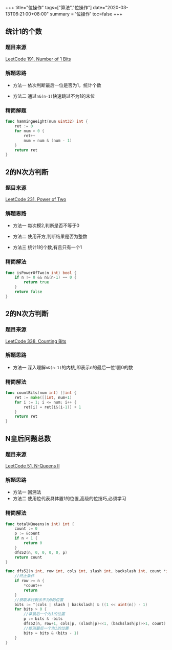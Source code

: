 +++
title="位操作"
tags=["算法","位操作"]
date="2020-03-13T06:21:00+08:00"
summary = '位操作'
toc=false
+++

统计1的个数
-----------

### 题目来源

[LeetCode 191. Number of 1 Bits](https://leetcode.com/problems/number-of-1-bits/)

### 解题思路

-	方法一 依次判断最后一位是否为1，统计个数

-	方法二 通过`n&(n-1)`快速跳过不为1的末位

### 精简解题

```go
func hammingWeight(num uint32) int {
	ret := 0
	for num > 0 {
		ret++
		num = num & (num - 1)
	}
	return ret
}
```

2的N次方判断
------------

### 题目来源

[LeetCode 231. Power of Two](https://leetcode.com/problems/power-of-two/)

### 解题思路

-	方法一 每次模2,判断是否不等于0

-	方法二 使用开方,判断结果是否为整数

-	方法三 统计1的个数,有且只有一个1

### 精简解法

```go
func isPowerOfTwo(n int) bool {
	if n != 0 && n&(n-1) == 0 {
		return true
	}
	return false
}
```

2的N次方判断
------------

### 题目来源

[LeetCode 338. Counting Bits](https://leetcode.com/problems/counting-bits/)

### 解题思路

-	方法一 深入理解`n&(n-1)`的内核,即表示n的最后一位1置0的数

### 精简解法

```go
func countBits(num int) []int {
	ret := make([]int, num+1)
	for i := 1; i <= num; i++ {
		ret[i] = ret[i&(i-1)] + 1
	}
	return ret
}
```

N皇后问题总数
-------------

### 题目来源

[LeetCode 51. N-Queens II](https://leetcode.com/problems/n-queens-ii/)

### 解题思路

-	方法一 回溯法
-	方法二 使用位代表具体置1的位置,高级的位技巧,必须学习

### 精简解法

```go
func totalNQueens(n int) int {
	count := 0
	p := &count
	if n < 1 {
		return 0
	}
	dfs52(n, 0, 0, 0, 0, p)
	return count
}

func dfs52(n int, row int, cols int, slash int, backslash int, count *int) {
	//终止条件
	if row >= n {
		*count++
		return
	}
	//获取本行剩余不为0的位置
	bits := ^(cols | slash | backslash) & ((1 << uint(n)) - 1)
	for bits > 0 {
		//拿最后一个为1的位置
		p := bits & -bits
		dfs52(n, row+1, cols|p, (slash|p)<<1, (backslash|p)>>1, count)
		//提测最后一个为1的位置
		bits = bits & (bits - 1)
	}
}
```

